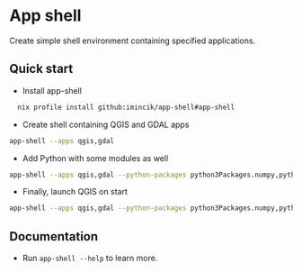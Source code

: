 # App shell

Create simple shell environment containing specified applications.

## Quick start

* Install app-shell

```bash
  nix profile install github:imincik/app-shell#app-shell
```

* Create shell containing QGIS and GDAL apps

```bash
app-shell --apps qgis,gdal
```

* Add Python with some modules as well

```bash
app-shell --apps qgis,gdal --python-packages python3Packages.numpy,python3Packages.pyproj
```

* Finally, launch QGIS on start

```bash
app-shell --apps qgis,gdal --python-packages python3Packages.numpy,python3Packages.pyproj -- qgis
```


## Documentation

* Run `app-shell --help` to learn more.
